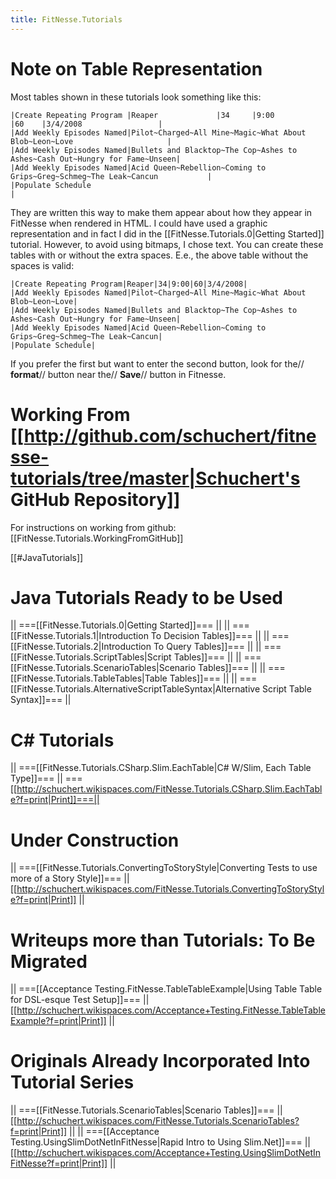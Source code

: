 ```yaml
---
title: FitNesse.Tutorials
---
```

# Note on Table Representation
Most tables shown in these tutorials look something like this:
```
|Create Repeating Program |Reaper             |34     |9:00          |60    |3/4/2008                 |
|Add Weekly Episodes Named|Pilot~Charged~All Mine~Magic~What About Blob~Leon~Love                     |
|Add Weekly Episodes Named|Bullets and Blacktop~The Cop~Ashes to Ashes~Cash Out~Hungry for Fame~Unseen|
|Add Weekly Episodes Named|Acid Queen~Rebellion~Coming to Grips~Greg~Schmeg~The Leak~Cancun           |
|Populate Schedule                                                                                    |
```

They are written this way to make them appear about how they appear in FitNesse when rendered in HTML. I could have used a graphic representation and in fact I did in the [[FitNesse.Tutorials.0|Getting Started]] tutorial. However, to avoid using bitmaps, I chose text. You can create these tables with or without the extra spaces. E.e., the above table without the spaces is valid:
```
|Create Repeating Program|Reaper|34|9:00|60|3/4/2008|
|Add Weekly Episodes Named|Pilot~Charged~All Mine~Magic~What About Blob~Leon~Love|
|Add Weekly Episodes Named|Bullets and Blacktop~The Cop~Ashes to Ashes~Cash Out~Hungry for Fame~Unseen|
|Add Weekly Episodes Named|Acid Queen~Rebellion~Coming to Grips~Greg~Schmeg~The Leak~Cancun|
|Populate Schedule|
```

If you prefer the first but want to enter the second button, look for the// **format**// button near the// **Save**// button in Fitnesse.

# Working From [[http://github.com/schuchert/fitnesse-tutorials/tree/master|Schuchert's GitHub Repository]]
For instructions on working from github: [[FitNesse.Tutorials.WorkingFromGitHub]]

[[#JavaTutorials]]
# Java Tutorials Ready to be Used
|| ===[[FitNesse.Tutorials.0|Getting Started]]=== ||
|| ===[[FitNesse.Tutorials.1|Introduction To Decision Tables]]=== ||
|| ===[[FitNesse.Tutorials.2|Introduction To Query Tables]]=== ||
|| ===[[FitNesse.Tutorials.ScriptTables|Script Tables]]=== ||
|| ===[[FitNesse.Tutorials.ScenarioTables|Scenario Tables]]=== ||
|| ===[[FitNesse.Tutorials.TableTables|Table Tables]]=== ||
|| ===[[FitNesse.Tutorials.AlternativeScriptTableSyntax|Alternative Script Table Syntax]]=== ||

# C# Tutorials
|| ===[[FitNesse.Tutorials.CSharp.Slim.EachTable|C# W/Slim, Each Table Type]]=== || ===[[http://schuchert.wikispaces.com/FitNesse.Tutorials.CSharp.Slim.EachTable?f=print|Print]]===||

# Under Construction
|| ===[[FitNesse.Tutorials.ConvertingToStoryStyle|Converting Tests to use more of a Story Style]]=== || [[http://schuchert.wikispaces.com/FitNesse.Tutorials.ConvertingToStoryStyle?f=print|Print]] ||

# Writeups more than Tutorials: To Be Migrated
|| ===[[Acceptance Testing.FitNesse.TableTableExample|Using Table Table for DSL-esque Test Setup]]=== || [[http://schuchert.wikispaces.com/Acceptance+Testing.FitNesse.TableTableExample?f=print|Print]] ||

# Originals Already Incorporated Into Tutorial Series
|| ===[[FitNesse.Tutorials.ScenarioTables|Scenario Tables]]=== || [[http://schuchert.wikispaces.com/FitNesse.Tutorials.ScenarioTables?f=print|Print]] ||
|| ===[[Acceptance Testing.UsingSlimDotNetInFitNesse|Rapid Intro to Using Slim.Net]]=== || [[http://schuchert.wikispaces.com/Acceptance+Testing.UsingSlimDotNetInFitNesse?f=print|Print]] ||